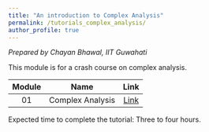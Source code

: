 ```yaml
---
title: "An introduction to Complex Analysis"
permalink: /tutorials_complex_analysis/
author_profile: true
---
```

*Prepared by Chayan Bhawal, IIT Guwahati*


This module is for a crash course on complex analysis.

<table>
<thead>
  <tr>
    <th><center>Module</center></th>
    <th><center>Name</center></th>
    <th><center>Link</center></th>  
 </tr>
</thead>
<tbody>
<tr>
    <td><center>01</center></td>
    <td><center>Complex Analysis</center></td>
    <td><center><a href="https://github.com/chayanbhawal/chayanbhawal.github.io/blob/master/files/Complex%20Analysis.pdf">Link</a> </center></td>
</tr>
</tbody>
</table>

Expected time to complete the tutorial: Three to four hours.


